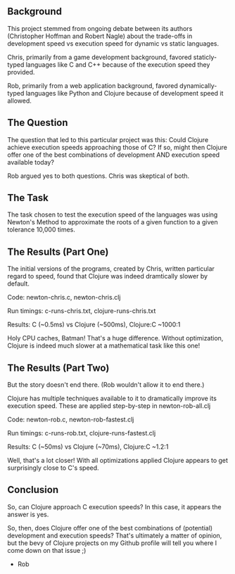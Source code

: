 ## Background ##

This project stemmed from ongoing debate between its authors (Christopher
Hoffman and Robert Nagle) about the trade-offs in development speed vs
execution speed for dynamic vs static languages.

Chris, primarily from a game development background, favored staticly-typed
languages like C and C++ because of the execution speed they provided.

Rob, primarily from a web application background, favored dynamically-typed
languages like Python and Clojure because of development speed it allowed.


## The Question ##

The question that led to this particular project was this:
Could Clojure achieve execution speeds approaching those of C? 
If so, might then Clojure offer one of the best combinations of development 
AND execution speed available today?

Rob argued yes to both questions. Chris was skeptical of both.


## The Task ##

The task chosen to test the execution speed of the languages was using Newton's
Method to approximate the roots of a given function to a given tolerance 10,000
times.


## The Results (Part One) ##

The initial versions of the programs, created by Chris, written particular
regard to speed, found that Clojure was indeed dramtically slower by default. 

Code: newton-chris.c, newton-chris.clj

Run timings: c-runs-chris.txt, clojure-runs-chris.txt

Results: C (~0.5ms) vs Clojure (~500ms), Clojure:C ~1000:1

Holy CPU caches, Batman! That's a huge difference. Without optimization,
Clojure is indeed much slower at a mathematical task like this one!


## The Results (Part Two) ##

But the story doesn't end there. (Rob wouldn't allow it to end there.)

Clojure has multiple techniques available to it to dramatically improve
its execution speed. These are applied step-by-step in newton-rob-all.clj

Code: newton-rob.c, newton-rob-fastest.clj

Run timings: c-runs-rob.txt, clojure-runs-fastest.clj

Results: C (~50ms) vs Clojure (~70ms), Clojure:C ~1.2:1

Well, that's a lot closer! With all optimizations applied Clojure appears to
get surprisingly close to C's speed.


## Conclusion ##

So, can Clojure approach C execution speeds? 
In this case, it appears the answer is yes.

So, then, does Clojure offer one of the best combinations of (potential)
development and execution speeds?
That's ultimately a matter of opinion, but the bevy of Clojure projects
on my Github profile will tell you where I come down on that issue ;)

  - Rob
